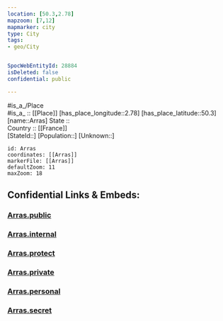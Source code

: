 ```yaml
---
location: [50.3,2.78] 
mapzoom: [7,12] 
mapmarker: city 
type: City
tags:
- geo/City


SpocWebEntityId: 28884
isDeleted: false
confidential: public

---
```

#is_a_/Place  
#is_a_ :: [[Place]] 
[has_place_longitude::2.78] 
[has_place_latitude::50.3] 
[name::Arras] 
State ::  
Country :: [[France]]  
[StateId::] 
[Population::] 
[Unknown::] 


```leaflet
id: Arras
coordinates: [[Arras]] 
markerFile: [[Arras]] 
defaultZoom: 11 
maxZoom: 18
```


## Confidential Links & Embeds: 

### [Arras.public](/_public/\Earth\Continent\Europe\Europe~West\France\regions~France\Hauts-de-France\departments~Hauts-de-France\Pas-de-Calais\communes~Pas-de-Calais\Arras\cities~ArrasArras.public.md) 

### [Arras.internal](/_internal/\Earth\Continent\Europe\Europe~West\France\regions~France\Hauts-de-France\departments~Hauts-de-France\Pas-de-Calais\communes~Pas-de-Calais\Arras\cities~ArrasArras.internal.md) 

### [Arras.protect](/_protect/\Earth\Continent\Europe\Europe~West\France\regions~France\Hauts-de-France\departments~Hauts-de-France\Pas-de-Calais\communes~Pas-de-Calais\Arras\cities~ArrasArras.protect.md) 

### [Arras.private](/_private/\Earth\Continent\Europe\Europe~West\France\regions~France\Hauts-de-France\departments~Hauts-de-France\Pas-de-Calais\communes~Pas-de-Calais\Arras\cities~ArrasArras.private.md) 

### [Arras.personal](/_personal/\Earth\Continent\Europe\Europe~West\France\regions~France\Hauts-de-France\departments~Hauts-de-France\Pas-de-Calais\communes~Pas-de-Calais\Arras\cities~ArrasArras.personal.md) 

### [Arras.secret](/_secret/\Earth\Continent\Europe\Europe~West\France\regions~France\Hauts-de-France\departments~Hauts-de-France\Pas-de-Calais\communes~Pas-de-Calais\Arras\cities~ArrasArras.secret.md)

